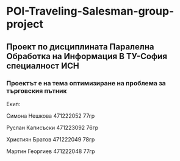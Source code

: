 # POI-Traveling-Salesman-group-project

## Проект по дисциплината Паралелна Обработка на Информация В ТУ-София специалност ИСН

### Проектът е на тема оптимизиране на проблема за търговския пътник

Екип:

Симона Нешкова 471222052 77гр

Руслан Каписъски 471223092 76гр

Християн Братов 471222049 78гр

Мартин Георгиев 471222048 77гр
